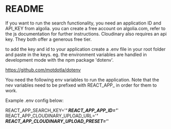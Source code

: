 # README

If you want to run the search functionality, you need an application ID and API_KEY from algolia. you can create a free account on algolia.com, refer to the js documentation for further instructions. Cloudinary also requires an api key. They both offer a generous free tier.

to add the key and id to your application create a .env file in your root folder and paste in the keys.
eg. the environment variables are handled in development mode with the npm package 'dotenv'.

https://github.com/motdotla/dotenv

You need the following env variables to run the application. Note that the nev variables need to be prefixed with REACT_APP_ in order for them to work.

Example .env config below:

REACT_APP_SEARCH_KEY='***'
REACT_APP_APP_ID='***'
REACT_APP_CLOUDINARY_UPLOAD_URL='***'
REACT_APP_CLOUDINARY_UPLOAD_PRESET='***'
